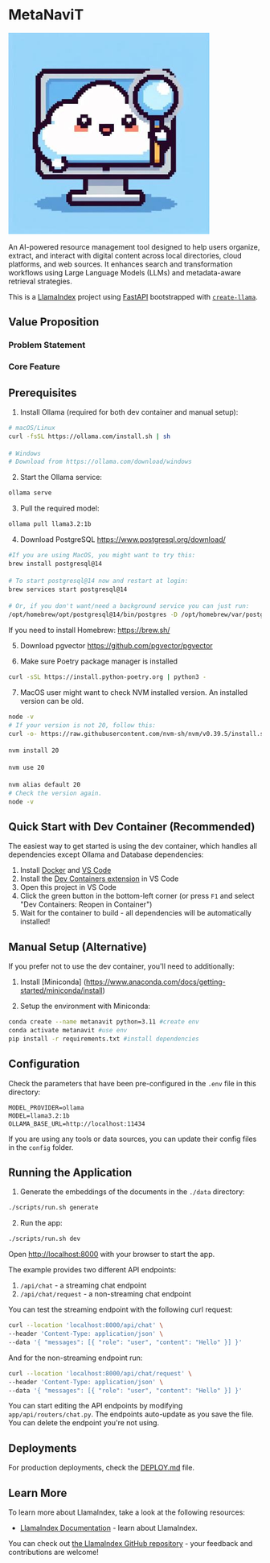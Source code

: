 # MetaNaviT
![alt text](https://github.com/klaurie/MetaNaviT/blob/main/.frontend/public/metanavit.jpeg?raw=true)

An AI-powered resource management tool designed to help users organize, extract, and interact with digital content across local directories, cloud platforms, and web sources. It enhances search and transformation workflows using Large Language Models (LLMs) and metadata-aware retrieval strategies.

This is a [LlamaIndex](https://www.llamaindex.ai/) project using [FastAPI](https://fastapi.tiangolo.com/) bootstrapped with [`create-llama`](https://github.com/run-llama/LlamaIndexTS/tree/main/packages/create-llama).

## Value Proposition


### Problem Statement

### Core Feature

## Prerequisites

1. Install Ollama (required for both dev container and manual setup):
```bash
# macOS/Linux
curl -fsSL https://ollama.com/install.sh | sh

# Windows
# Download from https://ollama.com/download/windows
```

2. Start the Ollama service:
```bash
ollama serve
```

3. Pull the required model:
```bash
ollama pull llama3.2:1b
```

4. Download PostgreSQL 
    https://www.postgresql.org/download/

```bash
#If you are using MacOS, you might want to try this:
brew install postgresql@14

# To start postgresql@14 now and restart at login:
brew services start postgresql@14

# Or, if you don't want/need a background service you can just run:
/opt/homebrew/opt/postgresql@14/bin/postgres -D /opt/homebrew/var/postgresql@14
```
If you need to install Homebrew: https://brew.sh/

5. Download pgvector
    https://github.com/pgvector/pgvector 

6. Make sure Poetry package manager is installed
```bash
curl -sSL https://install.python-poetry.org | python3 -
```

7. MacOS user might want to check NVM installed version. An installed version can be old.
```bash
node -v
# If your version is not 20, follow this:
curl -o- https://raw.githubusercontent.com/nvm-sh/nvm/v0.39.5/install.sh | bash

nvm install 20

nvm use 20

nvm alias default 20
# Check the version again.
node -v
```

## Quick Start with Dev Container (Recommended)

The easiest way to get started is using the dev container, which handles all dependencies except Ollama and Database dependencies:

1. Install [Docker](https://www.docker.com/products/docker-desktop/) and [VS Code](https://code.visualstudio.com/)
2. Install the [Dev Containers extension](https://marketplace.visualstudio.com/items?itemName=ms-vscode-remote.remote-containers) in VS Code
3. Open this project in VS Code
4. Click the green button in the bottom-left corner (or press `F1` and select "Dev Containers: Reopen in Container")
5. Wait for the container to build - all dependencies will be automatically installed!

## Manual Setup (Alternative)

If you prefer not to use the dev container, you'll need to additionally:

1. Install [Miniconda] (https://www.anaconda.com/docs/getting-started/miniconda/install) 

2. Setup the environment with Miniconda:

```bash
conda create --name metanavit python=3.11 #create env
conda activate metanavit #use env
pip install -r requirements.txt #install dependencies
```

## Configuration

Check the parameters that have been pre-configured in the `.env` file in this directory:
```env
MODEL_PROVIDER=ollama
MODEL=llama3.2:1b
OLLAMA_BASE_URL=http://localhost:11434
```

If you are using any tools or data sources, you can update their config files in the `config` folder.

## Running the Application

1. Generate the embeddings of the documents in the `./data` directory:
```bash
./scripts/run.sh generate
```

2. Run the app:
```bash
./scripts/run.sh dev
```

Open [http://localhost:8000](http://localhost:8000) with your browser to start the app.

The example provides two different API endpoints:

1. `/api/chat` - a streaming chat endpoint
2. `/api/chat/request` - a non-streaming chat endpoint

You can test the streaming endpoint with the following curl request:

```bash
curl --location 'localhost:8000/api/chat' \
--header 'Content-Type: application/json' \
--data '{ "messages": [{ "role": "user", "content": "Hello" }] }'
```

And for the non-streaming endpoint run:

```bash
curl --location 'localhost:8000/api/chat/request' \
--header 'Content-Type: application/json' \
--data '{ "messages": [{ "role": "user", "content": "Hello" }] }'
```

You can start editing the API endpoints by modifying `app/api/routers/chat.py`. The endpoints auto-update as you save the file. You can delete the endpoint you're not using.

## Deployments

For production deployments, check the [DEPLOY.md](DEPLOY.md) file.

## Learn More

To learn more about LlamaIndex, take a look at the following resources:

- [LlamaIndex Documentation](https://docs.llamaindex.ai) - learn about LlamaIndex.

You can check out [the LlamaIndex GitHub repository](https://github.com/run-llama/llama_index) - your feedback and contributions are welcome!
